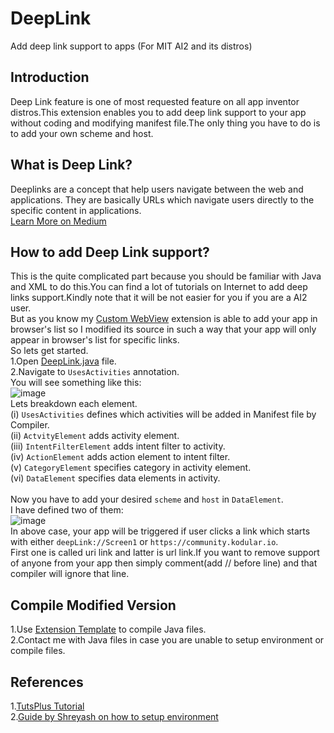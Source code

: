 # DeepLink
Add deep link support to apps (For MIT AI2 and its distros)

## Introduction
Deep Link feature is one of most requested feature on all app inventor distros.This extension enables you to add deep link support to your app without coding and modifying manifest file.The only thing you have to do is to add your own scheme and host.

## What is Deep Link?
Deeplinks are a concept that help users navigate between the web and applications. They are basically URLs which navigate users directly to the specific content in applications.                                      <br><a href="https://medium.com/@muratcanbur/intro-to-deep-linking-on-android-1b9fe9e38abd">Learn More on Medium</a>
## How to add Deep Link support?
This is the quite complicated part because you should be familiar with Java and XML to do this.You can find a lot of tutorials on Internet to add deep links support.Kindly note that it will be not easier for you if you are a AI2 user.<br>
But as you know my <a href="https://github.com/vknow360/CustomWebView/"> Custom WebView</a> extension is able to add your app in browser's list so I modified its source in such a way that your app will only appear in browser's list for specific links.<br>
So lets get started.<br>
1.Open <a href="https://github.com/vknow360/DeepLink/blob/master/DeepLink.java">DeepLink.java</a> file.<br>
2.Navigate to `UsesActivities` annotation.<br>
You will see something like this:<br>
![image](https://user-images.githubusercontent.com/41724811/88656866-980cf000-d0ee-11ea-9cc1-8df0b096043e.png)<br>
Lets breakdown each element.<br>
(i) `UsesActivities` defines which activities will be added in Manifest file by Compiler.<br>
(ii) `ActvityElement` adds activity element.<br>
(iii) `IntentFilterElement` adds intent filter to activity.<br>
(iv) `ActionElement` adds action element to intent filter.<br>
(v) `CategoryElement` specifies category in activity element.<br>
(vi) `DataElement` specifies data elements in activity.<br>
<br>
Now you have to add your desired `scheme` and `host` in `DataElement`.<br>
I have defined two of them:<br>
![image](https://user-images.githubusercontent.com/41724811/88658535-39954100-d0f1-11ea-8d2a-b25f9c0ae4c4.png)<br>
In above case, your app will be triggered if user clicks a link which starts with either `deepLink://Screen1` or `https://community.kodular.io`.<br>
First one is called uri link and latter is url link.If you want to remove support of anyone from your app then simply comment(add // before line) and that compiler will ignore that line.

## Compile Modified Version
1.Use <a href="https://github.com/mit-cml/extension-template">Extension Template</a> to compile Java files.<br>
2.Contact me with Java files in case you are unable to setup environment or compile files.

## References
1.<a href="https://code.tutsplus.com/tutorials/how-to-enable-deep-links-on-android--cms-26317#">TutsPlus Tutorial</a><br>
2.<a href="https://medium.com/@saitwalshreyash19/writing-extensions-for-app-inventor-2-and-kodular-7d20092bff16?sk=1e2ce3fa85dd781c002c78c75ce83ccd">Guide by Shreyash on how to setup environment</a>
